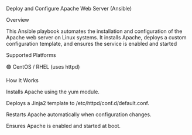 Deploy and Configure Apache Web Server (Ansible)

Overview

This Ansible playbook automates the installation and configuration of the Apache web server on Linux systems.
It installs Apache, deploys a custom configuration template, and ensures the service is enabled and started

Supported Platforms
  
   🟢 CentOS / RHEL (uses httpd)
   
  How It Works
   
Installs Apache using the yum module.
  
Deploys a Jinja2 template to /etc/httpd/conf.d/default.conf.

Restarts Apache automatically when configuration changes.

Ensures Apache is enabled and started at boot.
